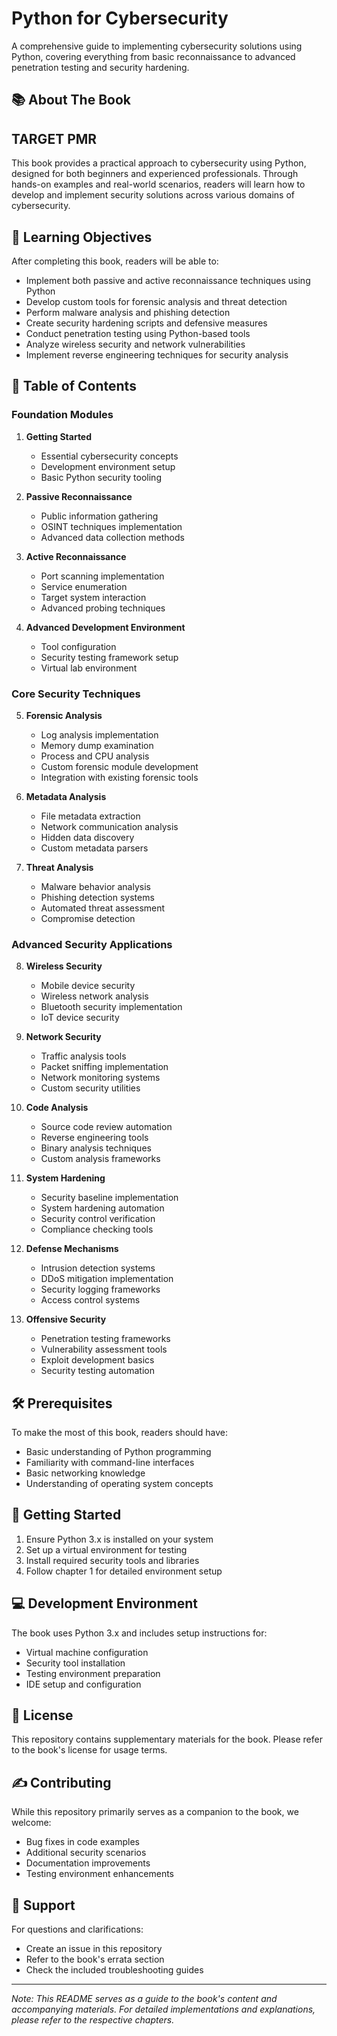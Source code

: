 # Python for Cybersecurity

A comprehensive guide to implementing cybersecurity solutions using Python, covering everything from basic reconnaissance to advanced penetration testing and security hardening.

## 📚 About The Book
## TARGET PMR 
This book provides a practical approach to cybersecurity using Python, designed for both beginners and experienced professionals. Through hands-on examples and real-world scenarios, readers will learn how to develop and implement security solutions across various domains of cybersecurity.

## 🎯 Learning Objectives

After completing this book, readers will be able to:

- Implement both passive and active reconnaissance techniques using Python
- Develop custom tools for forensic analysis and threat detection
- Perform malware analysis and phishing detection
- Create security hardening scripts and defensive measures
- Conduct penetration testing using Python-based tools
- Analyze wireless security and network vulnerabilities
- Implement reverse engineering techniques for security analysis

## 📖 Table of Contents

### Foundation Modules

1. **Getting Started**
   - Essential cybersecurity concepts
   - Development environment setup
   - Basic Python security tooling

2. **Passive Reconnaissance**
   - Public information gathering
   - OSINT techniques implementation
   - Advanced data collection methods

3. **Active Reconnaissance**
   - Port scanning implementation
   - Service enumeration
   - Target system interaction
   - Advanced probing techniques

4. **Advanced Development Environment**
   - Tool configuration
   - Security testing framework setup
   - Virtual lab environment

### Core Security Techniques

5. **Forensic Analysis**
   - Log analysis implementation
   - Memory dump examination
   - Process and CPU analysis
   - Custom forensic module development
   - Integration with existing forensic tools

6. **Metadata Analysis**
   - File metadata extraction
   - Network communication analysis
   - Hidden data discovery
   - Custom metadata parsers

7. **Threat Analysis**
   - Malware behavior analysis
   - Phishing detection systems
   - Automated threat assessment
   - Compromise detection

### Advanced Security Applications

8. **Wireless Security**
   - Mobile device security
   - Wireless network analysis
   - Bluetooth security implementation
   - IoT device security

9. **Network Security**
   - Traffic analysis tools
   - Packet sniffing implementation
   - Network monitoring systems
   - Custom security utilities

10. **Code Analysis**
    - Source code review automation
    - Reverse engineering tools
    - Binary analysis techniques
    - Custom analysis frameworks

11. **System Hardening**
    - Security baseline implementation
    - System hardening automation
    - Security control verification
    - Compliance checking tools

12. **Defense Mechanisms**
    - Intrusion detection systems
    - DDoS mitigation implementation
    - Security logging frameworks
    - Access control systems

13. **Offensive Security**
    - Penetration testing frameworks
    - Vulnerability assessment tools
    - Exploit development basics
    - Security testing automation

## 🛠️ Prerequisites

To make the most of this book, readers should have:

- Basic understanding of Python programming
- Familiarity with command-line interfaces
- Basic networking knowledge
- Understanding of operating system concepts

## 🚀 Getting Started

1. Ensure Python 3.x is installed on your system
2. Set up a virtual environment for testing
3. Install required security tools and libraries
4. Follow chapter 1 for detailed environment setup

## 💻 Development Environment

The book uses Python 3.x and includes setup instructions for:

- Virtual machine configuration
- Security tool installation
- Testing environment preparation
- IDE setup and configuration

## 📝 License

This repository contains supplementary materials for the book. Please refer to the book's license for usage terms.

## ✍️ Contributing

While this repository primarily serves as a companion to the book, we welcome:

- Bug fixes in code examples
- Additional security scenarios
- Documentation improvements
- Testing environment enhancements

## 📧 Support

For questions and clarifications:

- Create an issue in this repository
- Refer to the book's errata section
- Check the included troubleshooting guides

---

*Note: This README serves as a guide to the book's content and accompanying materials. For detailed implementations and explanations, please refer to the respective chapters.*